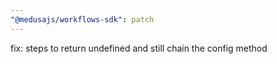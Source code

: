 ```yaml
---
"@medusajs/workflows-sdk": patch
---
```


fix: steps to return undefined and still chain the config method
